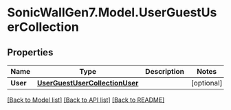 # SonicWallGen7.Model.UserGuestUserCollection

## Properties

Name | Type | Description | Notes
------------ | ------------- | ------------- | -------------
**User** | [**UserGuestUserCollectionUser**](UserGuestUserCollectionUser.md) |  | [optional] 

[[Back to Model list]](../README.md#documentation-for-models) [[Back to API list]](../README.md#documentation-for-api-endpoints) [[Back to README]](../README.md)

